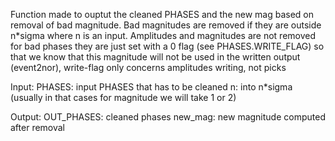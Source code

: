   Function made to ouptut the cleaned PHASES and the new mag based 
  on removal of bad magnitude. Bad magnitudes are removed if they are outside 
  n*sigma where n is an input.
  Amplitudes and magnitudes are not removed for bad phases they are just set
  with a 0 flag (see PHASES.WRITE_FLAG) so that we know that this magnitude will 
  not be used in the written output (event2nor), write-flag only concerns
  amplitudes writing, not picks
  
  Input:
     PHASES: input PHASES that has to be cleaned
     n: into n*sigma (usually in that cases for magnitude we will take 1 or 2)
  
  Output:
      OUT_PHASES: cleaned phases
      new_mag: new magnitude computed after removal

